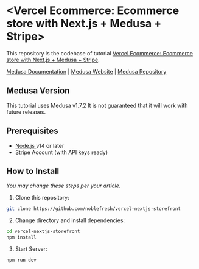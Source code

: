 # <Vercel Ecommerce: Ecommerce store with Next.js + Medusa + Stripe>

This repository is the codebase of tutorial [Vercel Ecommerce: Ecommerce store with Next.js + Medusa + Stripe](tutorial-link).

[Medusa Documentation](https://docs.medusajs.com/) | [Medusa Website](https://medusajs.com/) | [Medusa Repository](https://github.com/medusajs/medusa)

## Medusa Version

This tutorial uses Medusa v1.7.2 It is not guaranteed that it will work with future releases.

## Prerequisites

- [Node.js ](https://nodejs.org/en/) v14 or later
- [Stripe](https://stripe.com/) Account (with API keys ready)
 
## How to Install

_You may change these steps per your article._

1. Clone this repository:

```bash
git clone https://github.com/noblefresh/vercel-nextjs-storefront
```

2. Change directory and install dependencies:

```bash
cd vercel-nextjs-storefront
npm install
```

3. Start Server:

```bash
npm run dev
```
